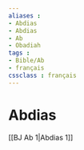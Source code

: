 ```yaml
---
aliases : 
- Abdias
- Abdias
- Ab
- Obadiah
tags : 
- Bible/Ab
- français
cssclass : français
---
```


# Abdias

[[BJ Ab 1|Abdias 1]]
